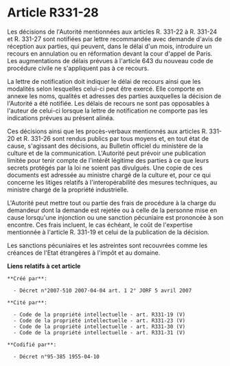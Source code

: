 # Article R331-28

Les décisions de l'Autorité mentionnées aux articles R. 331-22 à R. 331-24 et R. 331-27 sont notifiées par lettre recommandée
avec demande d'avis de réception aux parties, qui peuvent, dans le délai d'un mois, introduire un recours en annulation ou en
réformation devant la cour d'appel de Paris. Les augmentations de délais prévues à l'article 643 du nouveau code de procédure
civile ne s'appliquent pas à ce recours.

La lettre de notification doit indiquer le délai de recours ainsi que les modalités selon lesquelles celui-ci peut être
exercé. Elle comporte en annexe les noms, qualités et adresses des parties auxquelles la décision de l'Autorité a été
notifiée. Les délais de recours ne sont pas opposables à l'auteur de celui-ci lorsque la lettre de notification ne comporte
pas les indications prévues au présent alinéa.

Ces décisions ainsi que les procès-verbaux mentionnés aux articles R. 331-20 et R. 331-26 sont rendus publics par tous moyens
et, en tout état de cause, s'agissant des décisions, au Bulletin officiel du ministère de la culture et de la communication.
L'Autorité peut prévoir une publication limitée pour tenir compte de l'intérêt légitime des parties à ce que leurs secrets
protégés par la loi ne soient pas divulgués. Une copie de ces documents est adressée au ministre chargé de la culture et,
pour ce qui concerne les litiges relatifs à l'interopérabilité des mesures techniques, au ministre chargé de la propriété
industrielle.

L'Autorité peut mettre tout ou partie des frais de procédure à la charge du demandeur dont la demande est rejetée ou à celle
de la personne mise en cause lorsqu'une injonction ou une sanction pécuniaire est prononcée à son encontre. Ces frais
incluent, le cas échéant, le coût de l'expertise mentionnée à l'article R. 331-19 et celui de la publication de la décision.

Les sanctions pécuniaires et les astreintes sont recouvrées comme les créances de l'Etat étrangères à l'impôt et au domaine.

**Liens relatifs à cet article**

	**Créé par**:

	  - Décret n°2007-510 2007-04-04 art. 1 2° JORF 5 avril 2007

	**Cité par**:

	  - Code de la propriété intellectuelle - art. R331-19 (V)
	  - Code de la propriété intellectuelle - art. R331-23 (V)
	  - Code de la propriété intellectuelle - art. R331-30 (V)
	  - Code de la propriété intellectuelle - art. R331-31 (V)

	**Codifié par**:

	  - Décret n°95-385 1955-04-10
